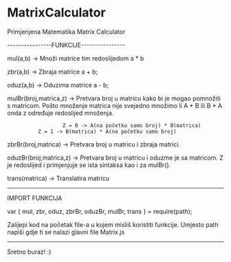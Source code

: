 # MatrixCalculator
Primjenjena Matematika Matrix Calculator

----------------FUNKCIJE----------------

mul(a,b) -> Množi matrice tim redoslijedom a * b

zbr(a,b) -> Zbraja matrice a + b;

oduz(a,b) -> Oduzima matrice a - b;

mulBr(broj,matrica,z) -> Pretvara broj u matricu kako bi je mogao pomnožiti s matricom. Pošto množenje matrica nije svejedno množimo li A * B ili B * A onda z određuje redoslijed množenja.
		      
                      Z = 0 -> A(na početku samo broj) * B(matrica)
		      Z = 1 -> B(matrica) * A(na početku samo broj)

zbrBr(broj,matrica) -> Pretvara broj u matricu i zbraja matrici.

oduzBr(broj,matrica,z) -> Pretvara broj u matricu i oduzme je sa matricom. Z je redoslijed i primjenjuje se ista sintaksa kao i za mulBr().

trans(matrica) -> Translatira matricu

----------------------------------------

IMPORT FUNKCIJA

var { mul, zbr, oduz, zbrBr, oduzBr, mulBr, trans } = require(path);


Zalijepi kod na početak file-a u kojem misliš koristiti funkcije. Umjesto path napiši gdje ti se nalazi glavni file Matrix.js

----------------------------------------

Sretno buraz! :)
